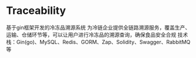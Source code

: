 # Traceability
基于gin框架开发的冷冻品溯源系统
为冷链企业提供全链路溯源服务，覆盖生产、运输、仓储环节等，可以让用户进行冷冻品的溯源查询，确保食品安全合规
技术栈：Gin(go)、MySQL、Redis、GORM、Zap、Solidity、Swagger、RabbitMQ等
